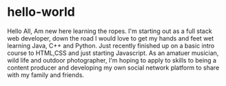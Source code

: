 # hello-world
Hello All,
Am new here learning the ropes. I'm starting out as a full stack web developer,
down the road I would love to get my hands and feet wet learning Java, C++ and Python.
Just recently finished up on a basic intro course to HTML,CSS and just starting Javascript.
As an amatuer musician, wild life and outdoor photographer, I'm hoping to apply to skills to
being a content producer and developing my own social network platform to share with my family
and friends.
